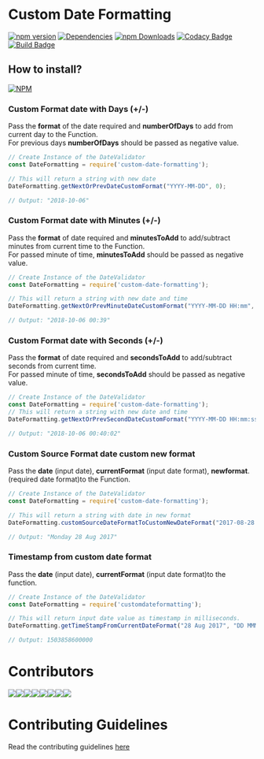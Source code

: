 # Custom Date Formatting
[![npm version](https://badge.fury.io/js/customdateformating.svg)](https://badge.fury.io/js/customdateformating)
[![Dependencies](https://david-dm.org/arshadkazmi42/customd-ate-formating.svg)](https://david-dm.org/arshadkazmi42/custom-date-formating)
[![npm Downloads](https://img.shields.io/npm/dm/customdateformating.svg)](https://www.npmjs.com/package/customdateformating)
[![Codacy Badge](https://api.codacy.com/project/badge/Grade/a47235834dff4a88ae37bdc7460a5c7d)](https://www.codacy.com/app/arshadkazmi42/custom-date-formatting?utm_source=github.com&amp;utm_medium=referral&amp;utm_content=arshadkazmi42/custom-date-formatting&amp;utm_campaign=Badge_Grade)
[![Build Badge](https://api.travis-ci.org/arshadkazmi42/custom-date-formatting.svg?branch=master)](https://travis-ci.org/arshadkazmi42/custom-date-formatting)

## How to install?
[![NPM](https://nodei.co/npm/customdateformating.png)](https://www.npmjs.com/package/customdateformating/)

### Custom Format date with Days (+/-)
Pass the <b>format</b> of  the date required and <b>numberOfDays</b> to add from current day to the Function.<br>
For previous days <b>numberOfDays</b> should be passed as negative value.<br>
```javascript
// Create Instance of the DateValidator
const DateFormatting = require('custom-date-formatting');

// This will return a string with new date
DateFormatting.getNextOrPrevDateCustomFormat("YYYY-MM-DD", 0);

// Output: "2018-10-06"

```

### Custom Format date with Minutes (+/-)
Pass the <b>format</b> of date required and <b>minutesToAdd</b> to add/subtract minutes from current time to the Function.<br> For passed minute of time, <b>minutesToAdd</b> should be passed as negative value.<br>
```javascript
// Create Instance of the DateValidator
const DateFormatting = require('custom-date-formatting');

// This will return a string with new date and time
DateFormatting.getNextOrPrevMinuteDateCustomFormat("YYYY-MM-DD HH:mm", 1);

// Output: "2018-10-06 00:39"
```

### Custom Format date with Seconds (+/-)
Pass the <b>format</b> of date required and <b>secondsToAdd</b> to add/subtract seconds from current time.<br>For passed minute of time, <b>secondsToAdd</b> should be passed as negative value.<br>
```javascript
// Create Instance of the DateValidator
const DateFormatting = require('custom-date-formatting');
// This will return a string with new date and time
DateFormatting.getNextOrPrevSecondDateCustomFormat("YYYY-MM-DD HH:mm:ss", 10);

// Output: "2018-10-06 00:40:02"
```

### Custom Source Format date custom new format
Pass the <b>date</b> (input date), <b>currentFormat</b> (input date format), <b>newformat</b>. (required date format)to the Function.<br>
```javascript
// Create Instance of the DateValidator
const DateFormatting = require('custom-date-formatting');

// This will return a string with date in new format
DateFormatting.customSourceDateFormatToCustomNewDateFormat("2017-08-28 23:22:00", "YYYY-MM-DD HH:mm:ss", "dddd DD MMM YYYY");

// Output: "Monday 28 Aug 2017"
```

### Timestamp from custom date format
Pass the <b>date</b> (input date), <b>currentFormat</b> (input date format)to the function.<br>
```javascript
// Create Instance of the DateValidator
const DateFormatting = require('customdateformatting');

// This will return input date value as timestamp in milliseconds.
DateFormatting.getTimeStampFromCurrentDateFormat("28 Aug 2017", "DD MMM YYYY");

// Output: 1503858600000
```

# Contributors
[![](https://sourcerer.io/fame/arshadkazmi42/arshadkazmi42/custom-date-formatting/images/0)](https://sourcerer.io/fame/arshadkazmi42/arshadkazmi42/custom-date-formatting/links/0)[![](https://sourcerer.io/fame/arshadkazmi42/arshadkazmi42/custom-date-formatting/images/1)](https://sourcerer.io/fame/arshadkazmi42/arshadkazmi42/custom-date-formatting/links/1)[![](https://sourcerer.io/fame/arshadkazmi42/arshadkazmi42/custom-date-formatting/images/2)](https://sourcerer.io/fame/arshadkazmi42/arshadkazmi42/custom-date-formatting/links/2)[![](https://sourcerer.io/fame/arshadkazmi42/arshadkazmi42/custom-date-formatting/images/3)](https://sourcerer.io/fame/arshadkazmi42/arshadkazmi42/custom-date-formatting/links/3)[![](https://sourcerer.io/fame/arshadkazmi42/arshadkazmi42/custom-date-formatting/images/4)](https://sourcerer.io/fame/arshadkazmi42/arshadkazmi42/custom-date-formatting/links/4)[![](https://sourcerer.io/fame/arshadkazmi42/arshadkazmi42/custom-date-formatting/images/5)](https://sourcerer.io/fame/arshadkazmi42/arshadkazmi42/custom-date-formatting/links/5)[![](https://sourcerer.io/fame/arshadkazmi42/arshadkazmi42/custom-date-formatting/images/6)](https://sourcerer.io/fame/arshadkazmi42/arshadkazmi42/custom-date-formatting/links/6)[![](https://sourcerer.io/fame/arshadkazmi42/arshadkazmi42/custom-date-formatting/images/7)](https://sourcerer.io/fame/arshadkazmi42/arshadkazmi42/custom-date-formatting/links/7)<br>

# Contributing Guidelines
Read the contributing guidelines [here](CONTRIBUTING.md)

